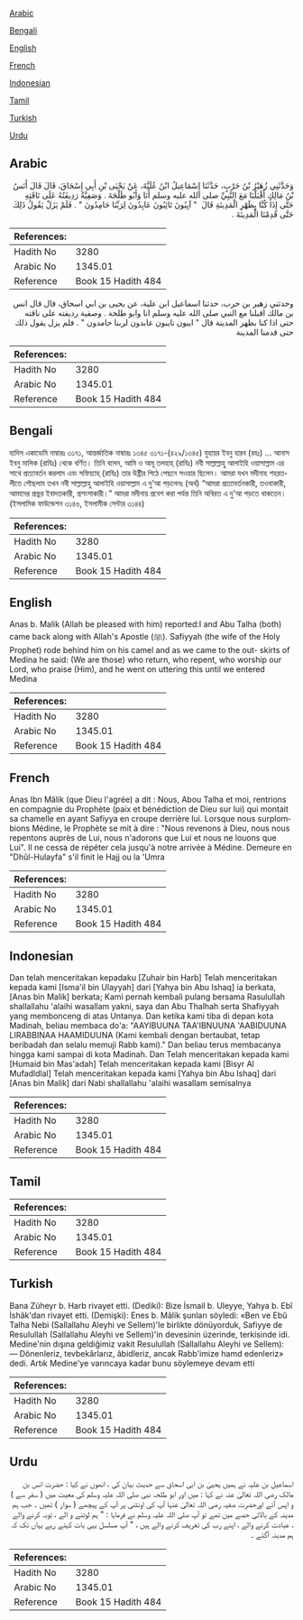 [Arabic](#arabic)

[Bengali](#bengali)

[English](#english)

[French](#french)

[Indonesian](#indonesian)

[Tamil](#tamil)

[Turkish](#turkish)

[Urdu](#urdu)

## Arabic


<div dir="rtl" lang="ar" style={{fontSize:'larger',backgroundColor:'#f8f9fa',padding:20}}>
وَحَدَّثَنِي زُهَيْرُ بْنُ حَرْبٍ، حَدَّثَنَا إِسْمَاعِيلُ ابْنُ عُلَيَّةَ، عَنْ يَحْيَى بْنِ أَبِي إِسْحَاقَ، قَالَ قَالَ أَنَسُ بْنُ مَالِكٍ أَقْبَلْنَا مَعَ النَّبِيِّ صلى الله عليه وسلم أَنَا وَأَبُو طَلْحَةَ ‏.‏ وَصَفِيَّةُ رَدِيفَتُهُ عَلَى نَاقَتِهِ حَتَّى إِذَا كُنَّا بِظَهْرِ الْمَدِينَةِ قَالَ ‏ "‏ آيِبُونَ تَائِبُونَ عَابِدُونَ لِرَبِّنَا حَامِدُونَ ‏"‏ ‏.‏ فَلَمْ يَزَلْ يَقُولُ ذَلِكَ حَتَّى قَدِمْنَا الْمَدِينَةَ ‏.‏
</div>
<div style={{backgroundColor:'#f8f9fa',padding:20, marginBottom: 10}}><table> <thead> <tr> <th>References:</th> <th></th> </tr> </thead> <tbody><tr><td>Hadith No</td><td>3280</td></tr><tr><td>Arabic No</td><td>1345.01</td></tr><tr><td>Reference</td><td>Book 15 Hadith 484</td></tr></tbody></table></div>


<div dir="rtl" lang="ar" style={{fontSize:'larger',backgroundColor:'#f8f9fa',padding:20}}>
وحدثني زهير بن حرب، حدثنا اسماعيل ابن علية، عن يحيى بن ابي اسحاق، قال قال انس بن مالك اقبلنا مع النبي صلى الله عليه وسلم انا وابو طلحة . وصفية رديفته على ناقته حتى اذا كنا بظهر المدينة قال " ايبون تايبون عابدون لربنا حامدون " . فلم يزل يقول ذلك حتى قدمنا المدينة
</div>
<div style={{backgroundColor:'#f8f9fa',padding:20, marginBottom: 10}}><table> <thead> <tr> <th>References:</th> <th></th> </tr> </thead> <tbody><tr><td>Hadith No</td><td>3280</td></tr><tr><td>Arabic No</td><td>1345.01</td></tr><tr><td>Reference</td><td>Book 15 Hadith 484</td></tr></tbody></table></div>

## Bengali


<div dir="ltr" lang="bn" style={{fontSize:'larger',backgroundColor:'#f8f9fa',padding:20}}>
হাদিস একাডেমি নাম্বারঃ ৩১৭১, আন্তর্জাতিক নাম্বারঃ ১৩৪৫ ৩১৭১-(৪২৯/১৩৪৫) যুহায়র ইবনু হারব (রহঃ) ... আনাস ইবনু মালিক (রাযিঃ) থেকে বর্ণিত। তিনি বলেন, আমি ও আবূ তলহাহ্ (রাযিঃ) নবী সাল্লাল্লাহু আলাইহি ওয়াসাল্লাম এর সাথে প্রত্যাবর্তন করলাম এবং সফিয়্যাহ্ (রাযিঃ) তার উষ্ট্রীর পিঠে পেছনে সওয়ার ছিলেন। আমরা যখন মদীনাহ শহরতলীতে পৌছলাম তখন নবী সাল্লাল্লাহু আলাইহি ওয়াসাল্লাম এ দু'আ পড়লেনঃ (অর্থ) “আমরা প্রত্যাবর্তনকারী, তওবাকারী, আমাদের প্রভুর ইবাদতকারী, প্রশংসাকারী।” আমরা মদীনায় প্রবেশ করা পর্যন্ত তিনি অবিরত এ দু'আ পড়তে থাকতেন। (ইসলামিক ফাউন্ডেশন ৩১৪৬, ইসলামীক সেন্টার ৩১৪৪)
</div>
<div style={{backgroundColor:'#f8f9fa',padding:20, marginBottom: 10}}><table> <thead> <tr> <th>References:</th> <th></th> </tr> </thead> <tbody><tr><td>Hadith No</td><td>3280</td></tr><tr><td>Arabic No</td><td>1345.01</td></tr><tr><td>Reference</td><td>Book 15 Hadith 484</td></tr></tbody></table></div>

## English


<div dir="ltr" lang="en" style={{fontSize:'larger',backgroundColor:'#f8f9fa',padding:20}}>
Anas b. Malik (Allah be pleased with him) reported:I and Abu Talha (both) came back along with Allah's Apostle (ﷺ). Safiyyah (the wife of the Holy Prophet) rode behind him on his camel and as we came to the out- skirts of Medina he said: (We are those) who return, who repent, who worship our Lord, who praise (Him), and he went on uttering this until we entered Medina
</div>
<div style={{backgroundColor:'#f8f9fa',padding:20, marginBottom: 10}}><table> <thead> <tr> <th>References:</th> <th></th> </tr> </thead> <tbody><tr><td>Hadith No</td><td>3280</td></tr><tr><td>Arabic No</td><td>1345.01</td></tr><tr><td>Reference</td><td>Book 15 Hadith 484</td></tr></tbody></table></div>

## French


<div dir="ltr" lang="fr" style={{fontSize:'larger',backgroundColor:'#f8f9fa',padding:20}}>
Anas Ibn Mâlik (que Dieu l'agrée) a dit : Nous, Abou Talha et moi, rentrions en compagnie du Prophète (paix et bénédiction de Dieu sur lui) qui montait sa chamelle en ayant Safiyya en croupe derrière lui. Lorsque nous surplombions Médine, le Prophète se mit à dire : "Nous revenons à Dieu, nous nous repentons auprès de Lui, nous n'adorons que Lui et nous ne louons que Lui". Il ne cessa de répéter cela jusqu'à notre arrivée à Médine. Demeure en "Dhûl-Hulayfa" s'il finit le Hajj ou la 'Umra
</div>
<div style={{backgroundColor:'#f8f9fa',padding:20, marginBottom: 10}}><table> <thead> <tr> <th>References:</th> <th></th> </tr> </thead> <tbody><tr><td>Hadith No</td><td>3280</td></tr><tr><td>Arabic No</td><td>1345.01</td></tr><tr><td>Reference</td><td>Book 15 Hadith 484</td></tr></tbody></table></div>

## Indonesian


<div dir="ltr" lang="id" style={{fontSize:'larger',backgroundColor:'#f8f9fa',padding:20}}>
Dan telah menceritakan kepadaku [Zuhair bin Harb] Telah menceritakan kepada kami [Isma'il bin Ulayyah] dari [Yahya bin Abu Ishaq] ia berkata, [Anas bin Malik] berkata; Kami pernah kembali pulang bersama Rasulullah shallallahu 'alaihi wasallam yakni, saya dan Abu Thalhah serta Shafiyyah yang membonceng di atas Untanya. Dan ketika kami tiba di depan kota Madinah, beliau membaca do'a: "AAYIBUUNA TAA'IBNUUNA 'AABIDUUNA LIRABBINAA HAAMIDUUNA (Kami kembali dengan bertaubat, tetap beribadah dan selalu memuji Rabb kami)." Dan beliau terus membacanya hingga kami sampai di kota Madinah. Dan Telah menceritakan kepada kami [Humaid bin Mas'adah] Telah menceritakan kepada kami [Bisyr Al Mufadldlal] Telah menceritakan kepada kami [Yahya bin Abu Ishaq] dari [Anas bin Malik] dari Nabi shallallahu 'alaihi wasallam semisalnya
</div>
<div style={{backgroundColor:'#f8f9fa',padding:20, marginBottom: 10}}><table> <thead> <tr> <th>References:</th> <th></th> </tr> </thead> <tbody><tr><td>Hadith No</td><td>3280</td></tr><tr><td>Arabic No</td><td>1345.01</td></tr><tr><td>Reference</td><td>Book 15 Hadith 484</td></tr></tbody></table></div>

## Tamil


<div dir="ltr" lang="ta" style={{fontSize:'larger',backgroundColor:'#f8f9fa',padding:20}}>

</div>
<div style={{backgroundColor:'#f8f9fa',padding:20, marginBottom: 10}}><table> <thead> <tr> <th>References:</th> <th></th> </tr> </thead> <tbody><tr><td>Hadith No</td><td>3280</td></tr><tr><td>Arabic No</td><td>1345.01</td></tr><tr><td>Reference</td><td>Book 15 Hadith 484</td></tr></tbody></table></div>

## Turkish


<div dir="ltr" lang="tr" style={{fontSize:'larger',backgroundColor:'#f8f9fa',padding:20}}>
Bana Züheyr b. Harb rivayet etti. (Dediki): Bize İsmail b. Uleyye, Yahya b. Ebî İshâk'dan rivayet etti. (Demişki): Enes b. Mâlik şunları söyledi: «Ben ve Ebû Talha Nebi (Sallallahu Aleyhi ve Sellem)'le birlikte dönüyorduk, Safiyye de Resulullah (Sallallahu Aleyhi ve Sellem)'in devesinin üzerinde, terkisinde idi. Medine'nin dışına geldiğimiz vakit Resulullah (Sallallahu Aleyhi ve Sellem): — Dönenleriz, tevbekârlarız, âbidleriz, ancak Rabb'imize hamd edenleriz» dedi. Artık Medine'ye varıncaya kadar bunu söylemeye devam etti
</div>
<div style={{backgroundColor:'#f8f9fa',padding:20, marginBottom: 10}}><table> <thead> <tr> <th>References:</th> <th></th> </tr> </thead> <tbody><tr><td>Hadith No</td><td>3280</td></tr><tr><td>Arabic No</td><td>1345.01</td></tr><tr><td>Reference</td><td>Book 15 Hadith 484</td></tr></tbody></table></div>

## Urdu


<div dir="rtl" lang="ur" style={{fontSize:'larger',backgroundColor:'#f8f9fa',padding:20}}>
اسماعیل بن علیہ نے ہمیں یحییٰ بن ابی اسحاق سے حدیث بیان کی ، انھوں نے کیا : حضرت انس بن مالک رضی اللہ تعالیٰ عنہ نے کہا : میں اور ابو طلحہ نبی صلی اللہ علیہ وسلم کی معیت میں ( سفر سے ) و اپس آئے اورحضرت صفیہ رضی اللہ تعالیٰ عنہا آپ کی اونٹنی پر آپ کے پیچھے ( سوار ) تھیں ۔ جب ہم مدینہ کے بالائی حصے میں تھے تو آپ صلی اللہ علیہ وسلم نے فرمایا : " ہم لوٹنے و الے ، توبہ کرنے والے ، عبادت کرنے والے ، اپنے رب کی تعریف کرنے والے ہیں ، " آپ مسلسل یہی بات کہتے رہے یہاں تک کہ ہم مدینہ آگئے ۔
</div>
<div style={{backgroundColor:'#f8f9fa',padding:20, marginBottom: 10}}><table> <thead> <tr> <th>References:</th> <th></th> </tr> </thead> <tbody><tr><td>Hadith No</td><td>3280</td></tr><tr><td>Arabic No</td><td>1345.01</td></tr><tr><td>Reference</td><td>Book 15 Hadith 484</td></tr></tbody></table></div>